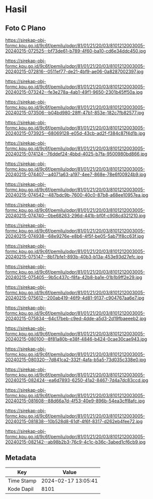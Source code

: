 # Hasil

## Foto C Plano

https://sirekap-obj-formc.kpu.go.id/9c6f/pemilu/pdpr/81/01/21/20/03/8101212003005-20240215-072525--bf73de61-b789-4f60-ba10-cd6e34ddc450.jpg

https://sirekap-obj-formc.kpu.go.id/9c6f/pemilu/pdpr/81/01/21/20/03/8101212003005-20240215-072816--0511ef77-de21-4bf9-ae06-0a8287002397.jpg

https://sirekap-obj-formc.kpu.go.id/9c6f/pemilu/pdpr/81/01/21/20/03/8101212003005-20240215-073242--fe3e278a-4ab1-49f1-9650-2301b45ff50a.jpg

https://sirekap-obj-formc.kpu.go.id/9c6f/pemilu/pdpr/81/01/21/20/03/8101212003005-20240215-073506--b04bd980-28ff-47b1-853e-182c7fb82577.jpg

https://sirekap-obj-formc.kpu.go.id/9c6f/pemilu/pdpr/81/01/21/20/03/8101212003005-20240215-073925--68069128-e05d-43cb-ad2f-f384c87f4d1b.jpg

https://sirekap-obj-formc.kpu.go.id/9c6f/pemilu/pdpr/81/01/21/20/03/8101212003005-20240215-074124--76ddef24-4bbd-4025-b7fa-9500980bd866.jpg

https://sirekap-obj-formc.kpu.go.id/9c6f/pemilu/pdpr/81/01/21/20/03/8101212003005-20240215-074407--a4071a63-a197-4ee7-868e-78e6f00924b9.jpg

https://sirekap-obj-formc.kpu.go.id/9c6f/pemilu/pdpr/81/01/21/20/03/8101212003005-20240215-074542--487bdc9b-7600-40c0-87b8-a68ee10957ea.jpg

https://sirekap-obj-formc.kpu.go.id/9c6f/pemilu/pdpr/81/01/21/20/03/8101212003005-20240215-074740--0be68263-296d-441b-bf0f-c908cd321210.jpg

https://sirekap-obj-formc.kpu.go.id/9c6f/pemilu/pdpr/81/01/21/20/03/8101212003005-20240215-074938--68e9276e-e8b6-4f5f-be05-5ab71f8cc63f.jpg

https://sirekap-obj-formc.kpu.go.id/9c6f/pemilu/pdpr/81/01/21/20/03/8101212003005-20240215-075147--8b17bfe1-893b-40b3-b13a-453e93d27efc.jpg

https://sirekap-obj-formc.kpu.go.id/9c6f/pemilu/pdpr/81/01/21/20/03/8101212003005-20240215-075405--9b5c437c-f8fa-42b8-ba1e-01b1b9ff2e29.jpg

https://sirekap-obj-formc.kpu.go.id/9c6f/pemilu/pdpr/81/01/21/20/03/8101212003005-20240215-075612--200ab419-46f9-4d81-9137-c904767aa6e7.jpg

https://sirekap-obj-formc.kpu.go.id/9c6f/pemilu/pdpr/81/01/21/20/03/8101212003005-20240215-075834--64c17beb-c9ed-4dde-a5d3-2d19fbaeeeb2.jpg

https://sirekap-obj-formc.kpu.go.id/9c6f/pemilu/pdpr/81/01/21/20/03/8101212003005-20240215-080100--8f81a80b-e38f-4846-b424-0cae30cae943.jpg

https://sirekap-obj-formc.kpu.go.id/9c6f/pemilu/pdpr/81/01/21/20/03/8101212003005-20240215-080320--7d841ca2-332f-4afa-b5a5-73d035c338e0.jpg

https://sirekap-obj-formc.kpu.go.id/9c6f/pemilu/pdpr/81/01/21/20/03/8101212003005-20240215-082424--ea6d7893-6250-41a2-8467-7d4a7dc83ccd.jpg

https://sirekap-obj-formc.kpu.go.id/9c6f/pemilu/pdpr/81/01/21/20/03/8101212003005-20240215-081608--88d66a7d-4f53-40e9-896b-54ea3cff8afc.jpg

https://sirekap-obj-formc.kpu.go.id/9c6f/pemilu/pdpr/81/01/21/20/03/8101212003005-20240215-081838--10b528d8-61df-4f6f-8317-d262eb4fee72.jpg

https://sirekap-obj-formc.kpu.go.id/9c6f/pemilu/pdpr/81/01/21/20/03/8101212003005-20240215-082142--ab98b2b3-76c9-4c1c-b36c-3abed1cf6cb9.jpg


## Metadata

| Key        | Value               |
| ---------- | ------------------- |
| Time Stamp | 2024-02-17 13:05:41 |
| Kode Dapil | 8101                |



